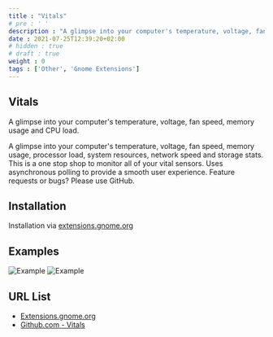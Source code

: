 ```yaml
---
title : "Vitals"
# pre : ' '
description : "A glimpse into your computer's temperature, voltage, fan speed, memory usage and CPU load."
date : 2021-07-25T12:39:20+02:00
# hidden : true
# draft : true
weight : 0
tags : ['Other', 'Gnome Extensions']
---
```


## Vitals

A glimpse into your computer's temperature, voltage, fan speed, memory usage and CPU load.

A glimpse into your computer's temperature, voltage, fan speed, memory usage, processor load, system resources, network speed and storage stats. This is a one stop shop to monitor all of your vital sensors. Uses asynchronous polling to provide a smooth user experience. Feature requests or bugs? Please use GitHub.

## Installation

Installation via [extensions.gnome.org](https://extensions.gnome.org/extension/1460/vitals/)

## Examples

![Example](images/example.png)
![Example](images/example2.png)

## URL List

* [Extensions.gnome.org](https://extensions.gnome.org/extension/1460/vitals/)
* [Github.com - Vitals](https://github.com/corecoding/Vitals)
